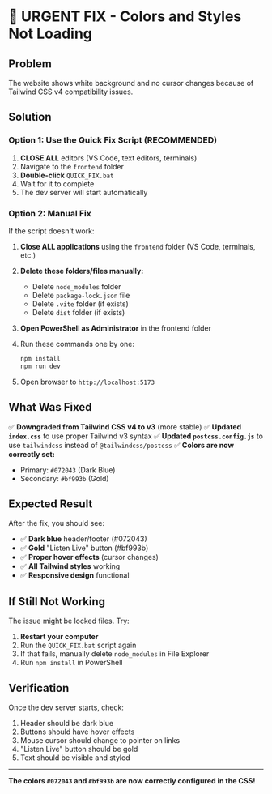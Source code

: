 # 🔧 URGENT FIX - Colors and Styles Not Loading

## Problem
The website shows white background and no cursor changes because of Tailwind CSS v4 compatibility issues.

## Solution

### Option 1: Use the Quick Fix Script (RECOMMENDED)

1. **CLOSE ALL** editors (VS Code, text editors, terminals)
2. Navigate to the `frontend` folder
3. **Double-click** `QUICK_FIX.bat`
4. Wait for it to complete
5. The dev server will start automatically

### Option 2: Manual Fix

If the script doesn't work:

1. **Close ALL applications** using the `frontend` folder (VS Code, terminals, etc.)

2. **Delete these folders/files manually:**
   - Delete `node_modules` folder
   - Delete `package-lock.json` file
   - Delete `.vite` folder (if exists)
   - Delete `dist` folder (if exists)

3. **Open PowerShell as Administrator** in the frontend folder

4. Run these commands one by one:
   ```powershell
   npm install
   npm run dev
   ```

5. Open browser to `http://localhost:5173`

## What Was Fixed

✅ **Downgraded from Tailwind CSS v4 to v3** (more stable)
✅ **Updated `index.css`** to use proper Tailwind v3 syntax
✅ **Updated `postcss.config.js`** to use `tailwindcss` instead of `@tailwindcss/postcss`
✅ **Colors are now correctly set:**
   - Primary: `#072043` (Dark Blue)
   - Secondary: `#bf993b` (Gold)

## Expected Result

After the fix, you should see:
- ✅ **Dark blue** header/footer (#072043)
- ✅ **Gold** "Listen Live" button (#bf993b)  
- ✅ **Proper hover effects** (cursor changes)
- ✅ **All Tailwind styles** working
- ✅ **Responsive design** functional

## If Still Not Working

The issue might be locked files. Try:

1. **Restart your computer**
2. Run the `QUICK_FIX.bat` script again
3. If that fails, manually delete `node_modules` in File Explorer
4. Run `npm install` in PowerShell

## Verification

Once the dev server starts, check:
1. Header should be dark blue
2. Buttons should have hover effects
3. Mouse cursor should change to pointer on links
4. "Listen Live" button should be gold
5. Text should be visible and styled

---

**The colors `#072043` and `#bf993b` are now correctly configured in the CSS!**
